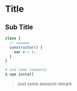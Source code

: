 # Title

## Sub Title

```js
class {
  // aaaaaa
  constructor() {
    var x = 1;
  }
}
```

```bash
# and some comments
$ npm install 
```

> Just some awesom remark

